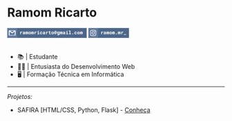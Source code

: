 # Ramom Ricarto

<div>
  <a href="mailto:ramomricarto@gmail.com"><img src="email.png" /></a>
  <a href="https://instagram.com/ramom.mr_"><img src="insta.png" /></a>
</div>
<br>

* 📚 | Estudante
* 🧑‍💻 | Entusiasta do Desenvolvimento Web
* 🖥️ | Formação Técnica em Informática

<hr />

*Projetos:*
- SAFIRA [HTML/CSS, Python, Flask] - [Conheça](https://google.com.br)
